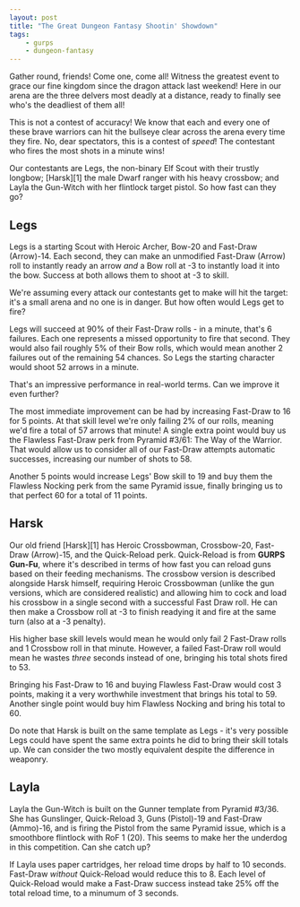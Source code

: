 ```yaml
---
layout: post
title: "The Great Dungeon Fantasy Shootin' Showdown"
tags:
    - gurps
    - dungeon-fantasy
---
```


Gather round, friends! Come one, come all! Witness the greatest event to grace
our fine kingdom since the dragon attack last weekend! Here in our arena are the
three delvers most deadly at a distance, ready to finally see who's the
deadliest of them all!

This is not a contest of accuracy! We know that each and every one of these
brave warriors can hit the bullseye clear across the arena every time they
fire. No, dear spectators, this is a contest of _speed_! The contestant who
fires the most shots in a minute wins!

Our contestants are Legs, the non-binary Elf Scout with their trustly longbow;
[Harsk][1] the male Dwarf ranger with his heavy crossbow; and Layla the
Gun-Witch with her flintlock target pistol. So how fast can they go?

## Legs

Legs is a starting Scout with Heroic Archer, Bow-20 and Fast-Draw
(Arrow)-14. Each second, they can make an unmodified Fast-Draw (Arrow) roll to
instantly ready an arrow _and_ a Bow roll at -3 to instantly load it into the
bow. Success at both allows them to shoot at -3 to skill.

We're assuming every attack our contestants get to make will hit the target:
it's a small arena and no one is in danger. But how often would Legs get to
fire?

Legs will succeed at 90% of their Fast-Draw rolls - in a minute, that's 6
failures. Each one represents a missed opportunity to fire that second. They
would also fail roughly 5% of their Bow rolls, which would mean another 2
failures out of the remaining 54 chances. So Legs the starting character would
shoot 52 arrows in a minute.

That's an impressive performance in real-world terms. Can we improve it even
further?

The most immediate improvement can be had by increasing Fast-Draw to 16 for 5
points. At that skill level we're only failing 2% of our rolls, meaning we'd
fire a total of 57 arrows that minute! A single extra point would buy us the
Flawless Fast-Draw perk from Pyramid #3/61: The Way of the Warrior. That would
allow us to consider all of our Fast-Draw attempts automatic successes,
increasing our number of shots to 58.

Another 5 points would increase Legs' Bow skill to 19 and buy them the Flawless
Nocking perk from the same Pyramid issue, finally bringing us to that
perfect 60 for a total of 11 points.

## Harsk

Our old friend [Harsk][1] has Heroic Crossbowman, Crossbow-20, Fast-Draw
(Arrow)-15, and the Quick-Reload perk. Quick-Reload is from **GURPS Gun-Fu**,
where it's described in terms of how fast you can reload guns based on their
feeding mechanisms. The crossbow version is described alongside Harsk himself,
requiring Heroic Crossbowman (unlike the gun versions, which are considered
realistic) and allowing him to cock and load his crossbow in a single second
with a successful Fast Draw roll. He can then make a Crossbow roll at -3 to
finish readying it and fire at the same turn (also at a -3 penalty).

His higher base skill levels would mean he would only fail 2 Fast-Draw rolls and
1 Crossbow roll in that minute. However, a failed Fast-Draw roll would mean he
wastes _three_ seconds instead of one, bringing his total shots fired to 53.

Bringing his Fast-Draw to 16 and buying Flawless Fast-Draw would cost 3 points,
making it a very worthwhile investment that brings his total to 59. Another
single point would buy him Flawless Nocking and bring his total to 60.

Do note that Harsk is built on the same template as Legs - it's very possible
Legs could have spent the same extra points he did to bring their skill totals
up. We can consider the two mostly equivalent despite the difference in
weaponry.

## Layla

Layla the Gun-Witch is built on the Gunner template from Pyramid #3/36. She has
Gunslinger, Quick-Reload 3, Guns (Pistol)-19 and Fast-Draw (Ammo)-16, and is
firing the Pistol from the same Pyramid issue, which is a smoothbore flintlock
with RoF 1 (20). This seems to make her the underdog in this competition. Can
she catch up?

If Layla uses paper cartridges, her reload time drops by half to 10
seconds. Fast-Draw _without_ Quick-Reload would reduce this to 8. Each level of
Quick-Reload would make a Fast-Draw success instead take 25% off the total
reload time, to a minumum of 3 seconds.
